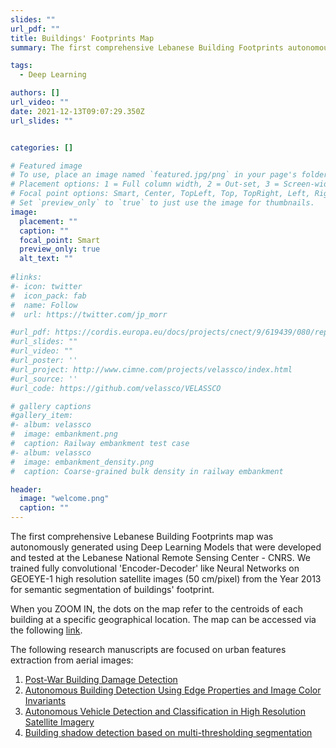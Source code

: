 ```yaml
---
slides: ""
url_pdf: ""
title: Buildings' Footprints Map
summary: The first comprehensive Lebanese Building Footprints autonomously generated using Deep Learning.

tags:
  - Deep Learning

authors: []
url_video: ""
date: 2021-12-13T09:07:29.350Z
url_slides: ""


categories: []

# Featured image
# To use, place an image named `featured.jpg/png` in your page's folder.
# Placement options: 1 = Full column width, 2 = Out-set, 3 = Screen-width
# Focal point options: Smart, Center, TopLeft, Top, TopRight, Left, Right, BottomLeft, Bottom, BottomRight
# Set `preview_only` to `true` to just use the image for thumbnails.
image:
  placement: ""
  caption: ""
  focal_point: Smart
  preview_only: true
  alt_text: ""
  
#links:
#- icon: twitter
#  icon_pack: fab
#  name: Follow
#  url: https://twitter.com/jp_morr

#url_pdf: https://cordis.europa.eu/docs/projects/cnect/9/619439/080/reports/001-VELaSSCoFinalReport1summary.pdf
#url_slides: ""
#url_video: ""
#url_poster: ''
#url_project: http://www.cimne.com/projects/velassco/index.html
#url_source: ''
#url_code: https://github.com/velassco/VELASSCO

# gallery captions
#gallery_item:
#- album: velassco
#  image: embankment.png
#  caption: Railway embankment test case
#- album: velassco
#  image: embankment_density.png
#  caption: Coarse-grained bulk density in railway embankment

header:
  image: "welcome.png"
  caption: ""
---
```


The first comprehensive Lebanese Building Footprints map was autonomously generated using Deep Learning Models that were developed and tested at the Lebanese National Remote Sensing Center - CNRS.
We trained fully convolutional 'Encoder-Decoder' like Neural Networks on GEOEYE-1 high resolution satellite images (50 cm/pixel) from the Year 2013 for semantic segmentation of buildings' footprint.

When you ZOOM IN, the dots on the map refer to the centroids of each building at a specific geographical location. The map can be accessed via the following <a href="http://geo.cnrs.edu.lb/urbanmap/" target="_blank">link</a>.

 The following research manuscripts are focused on urban features extraction from aerial images:

1. <a href="https://www.mdpi.com/2504-3900/2/7/359" target="_blank">Post-War Building Damage Detection</a>
2. <a href="https://www.mdpi.com/2075-5309/8/5/65" target="_blank">Autonomous Building Detection Using Edge Properties and Image Color Invariants</a>
3. <a href="https://ieeexplore.ieee.org/abstract/document/8672712" target="_blank"> Autonomous Vehicle Detection and Classification in High Resolution Satellite Imagery</a>
4. <a href="https://link.springer.com/article/10.1007/s11760-018-1363-0" target="_blank"> Building shadow detection based on multi-thresholding segmentation </a>
